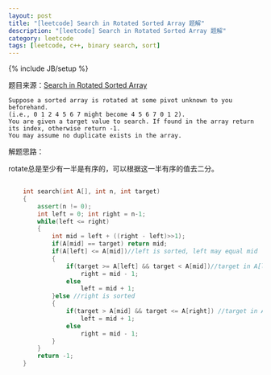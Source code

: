 ```yaml
---
layout: post
title: "[leetcode] Search in Rotated Sorted Array 题解"
description: "[leetcode] Search in Rotated Sorted Array 题解"
category: leetcode 
tags: [leetcode, c++, binary search, sort]
---
```

{% include JB/setup %}


题目来源：[Search in Rotated Sorted Array](https://oj.leetcode.com/problems/search-in-rotated-sorted-array/)

>
	Suppose a sorted array is rotated at some pivot unknown to you beforehand.
	(i.e., 0 1 2 4 5 6 7 might become 4 5 6 7 0 1 2).
	You are given a target value to search. If found in the array return its index, otherwise return -1.
	You may assume no duplicate exists in the array.

解题思路：

rotate总是至少有一半是有序的，可以根据这一半有序的值去二分。

```cpp
	
	int search(int A[], int n, int target)
	{
	    assert(n != 0);
	    int left = 0; int right = n-1;
	    while(left <= right)
	    {
	        int mid = left + ((right - left)>>1);
	        if(A[mid] == target) return mid;
	        if(A[left] <= A[mid])//left is sorted, left may equal mid
	        {
	            if(target >= A[left] && target < A[mid])//target in A[left,mid]
	                right = mid - 1;
	            else
	                left = mid + 1;
	        }else //right is sorted
	        {
	            if(target > A[mid] && target <= A[right]) //target in A[mid,right]
	                left = mid + 1;
	            else
	                right = mid - 1;
	        }
	    }
	    return -1;
	}
```
